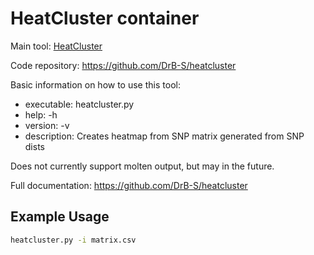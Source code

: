 # HeatCluster container

Main tool: [HeatCluster](https://github.com/DrB-S/heatcluster)
  
Code repository: https://github.com/DrB-S/heatcluster

Basic information on how to use this tool:
- executable: heatcluster.py
- help: -h
- version: -v
- description: Creates heatmap from SNP matrix generated from SNP dists

Does not currently support molten output, but may in the future.

Full documentation: https://github.com/DrB-S/heatcluster

## Example Usage

```bash
heatcluster.py -i matrix.csv
```
